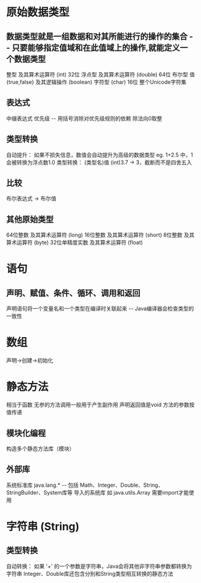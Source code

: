 原始数据类型
=======
数据类型就是一组数据和对其所能进行的操作的集合 -- 只要能够指定值域和在此值域上的操作,就能定义一个数据类型
-------
整型 及其算术运算符 (int) 32位
浮点型 及其算术运算符 (double) 64位
布尔型 值{true,false} 及其逻辑操作 (boolean) 
字符型 (char) 16位 整个Unicode字符集

表达式
-------
中缀表达式
优先级 -- 用括号消除对优先级规则的依赖
除法向0取整

类型转换
-------
自动提升： 如果不损失信息，数值会自动提升为高级的数据类型 eg. 1+2.5 中，1会被转换为浮点数1.0
类型转换： (类型名)值 (int)3.7 -> 3，截断而不是四舍五入

比较
-------
布尔表达式 -> 布尔值

其他原始类型
-------
64位整数 及其算术运算符 (long)
16位整数 及其算术运算符 (short)
8位整数 及其算术运算符 (byte)
32位单精度实数 及其算术运算符 (float)

语句
=======
声明、赋值、条件、循环、调用和返回
-------
声明语句将一个变量名和一个类型在编译时关联起来 -- Java编译器会检查类型的一致性

数组
=======
声明->创建->初始化

静态方法
=======
相当于函数
无参的方法调用一般用于产生副作用 声明返回值是void
方法的参数按值传递

模块化编程
-------
构造多个静态方法库（模块）

外部库
-------
系统标准库 java.lang.* -- 包括 Math、Integer、Double、String、StringBuilder、System库等
导入的系统库 如 java.utils.Array 需要import才能使用

字符串 (String)
=======
类型转换
-------
自动转换： 如果 '+' 的一个参数是字符串，Java会将其他非字符串参数都转换为字符串
Integer、Double库还包含分别和String类型相互转换的静态方法
